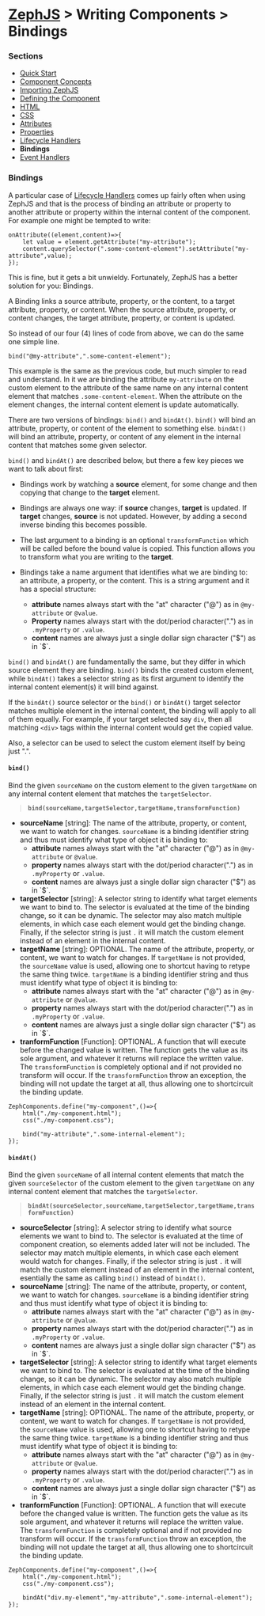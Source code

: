 # [ZephJS](../README.md) > Writing Components > Bindings

### Sections

- [Quick Start](./ComponentQuickStart.md)
- [Component Concepts](./ComponentConcepts.md)
- [Importing ZephJS](./ComponentImporting.md)
- [Defining the Component](./ComponentDefinition.md)
- [HTML](./ComponentMarkup.md)
- [CSS](./ComponentStyling.md)
- [Attributes](./ComponentAttributes.md)
- [Properties](./ComponentProperties.md)
- [Lifecycle Handlers](./ComponentLifecycleHandlers.md)
- **Bindings**
- [Event Handlers](./ComponentEvents.md)

### Bindings

A particular case of [Lifecycle Handlers](./ComponentLifecycleHandlers.md) comes up fairly often when using ZephJS and that is the process of binding an attribute or property to another attribute or property within the internal content of the component.  For example one might be tempted to write:

```
onAttribute((element,content)=>{
	let value = element.getAttribute("my-attribute");
	content.querySelector(".some-content-element").setAttribute("my-attribute",value);
});
```

This is fine, but it gets a bit unwieldy.  Fortunately, ZephJS has a better solution for you: Bindings.

A Binding links a source attribute, property, or the content, to a target attribute, property, or content.  When the source attribute, property, or content changes, the target attribute, property, or content is updated.

So instead of our four (4) lines of code from above, we can do the same one simple line.

```
bind("@my-attribute",".some-content-element");
```

This example is the same as the previous code, but much simpler to read and understand.  In it we are binding the attribute `my-attribute` on the custom element to the attribute of the same name on any internal content element that matches `.some-content-element`. When the attribute on the element changes, the internal content element is update automatically.

There are two versions of bindings: `bind()` and `bindAt()`.  `bind()` will bind an attribute, property, or content of the element to something else. `bindAt()` will bind an attribute, property, or content of any element in the internal content that matches some given selector.

`bind()` and `bindAt()` are described below, but there a few key pieces we want to talk about first:

 - Bindings work by watching a **source** element, for some change and then copying that change to the **target** element.

 - Bindings are always one way: if **source** changes, **target** is updated.  If **target** changes, **source** is not updated. However, by adding a second inverse binding this becomes possible.

 - The last argument to a binding is an optional `transformFunction` which will be called before the bound value is copied. This function allows you to transform what you are writing to the **target**.

 - Bindings take a name argument that identifies what we are binding to: an attribute, a property, or the content.  This is a string argument and it has a special structure:
	 - **attribute** names always start with the "at" character ("@") as in `@my-attribute` or `@value`.
	 - **Property** names always start with the dot/period character(".") as in `.myProperty` or `.value`.
	 - **content** names are always just a single dollar sign character ("$") as in `$`.

`bind()` and `bindAt()` are fundamentally the same, but they differ in which source element they are binding.  `bind()` binds the created custom element, while `bindAt()` takes a selector string as its first argument to identify the internal content element(s) it will bind against.

If the `bindAt()` source selector or the `bind()` or `bindAt()` target selector matches multiple element in the internal content, the binding will apply to all of them equally.  For example, if your target selected say `div`, then all matching `<div>` tags within the internal content would get the copied value.

Also, a selector can be used to select the custom element itself by being just ".".

#### `bind()`

Bind the given `sourceName` on the custom element to the given `targetName` on any internal content element that matches the `targetSelector`.

> **`bind(sourceName,targetSelector,targetName,transformFunction)`**
 - **sourceName** [string]: The name of the attribute, property, or content, we want to watch for changes.  `sourceName` is a binding identifier string and thus must identify what type of object it is binding to:
	 - **attribute** names always start with the "at" character ("@") as in `@my-attribute` or `@value`.
	 - **property** names always start with the dot/period character(".") as in `.myProperty` or `.value`.
	 - **content** names are always just a single dollar sign character ("$") as in `$`.
 - **targetSelector** [string]: A selector string to identify what target elements we want to bind to. The selector is evaluated at the time of the binding change, so it can be dynamic. The selector may also match multiple elements, in which case each element would get the binding change.  Finally, if the selector string is just `.` it will match the custom element instead of an element in the internal content.
 - **targetName** [string]: OPTIONAL. The name of the attribute, property, or content, we want to watch for changes.  If `targetName` is not provided, the `sourceName` value is used, allowing one to shortcut having to retype the same thing twice.  `targetName` is a binding identifier string and thus must identify what type of object it is binding to:
	 - **attribute** names always start with the "at" character ("@") as in `@my-attribute` or `@value`.
	 - **property** names always start with the dot/period character(".") as in `.myProperty` or `.value`.
	 - **content** names are always just a single dollar sign character ("$") as in `$`.
 - **tranformFunction** [Function]: OPTIONAL. A function that will execute before the changed value is written. The function gets the value as its sole argument, and whatever it returns will replace the written value.  The `transformFunction` is completely optional and if not provided no transform will occur.  If the `transformFunction` throw an exception, the binding will not update the target at all, thus allowing one to shortcircuit the binding update.

```
ZephComponents.define("my-component",()=>{
	html("./my-component.html");
	css("./my-component.css");

	bind("my-attribute",".some-internal-element");
});
```

#### `bindAt()`

Bind the given `sourceName` of all internal content elements that match the given `sourceSelector` of the custom element to the given `targetName` on any internal content element that matches the `targetSelector`.

> **`bindAt(sourceSelector,sourceName,targetSelector,targetName,transformFunction)`**
 - **sourceSelector** [string]: A selector string to identify what source elements we want to bind to. The selector is evaluated at the time of component creation, so elements added later will not be included. The selector may match multiple elements, in which case each element would watch for changes.  Finally, if the selector string is just `.` it will match the custom element instead of an element in the internal content, esentially the same as calling `bind()` instead of `bindAt()`.
 - **sourceName** [string]: The name of the attribute, property, or content, we want to watch for changes.  `sourceName` is a binding identifier string and thus must identify what type of object it is binding to:
	 - **attribute** names always start with the "at" character ("@") as in `@my-attribute` or `@value`.
	 - **property** names always start with the dot/period character(".") as in `.myProperty` or `.value`.
	 - **content** names are always just a single dollar sign character ("$") as in `$`.
 - **targetSelector** [string]: A selector string to identify what target elements we want to bind to. The selector is evaluated at the time of the binding change, so it can be dynamic. The selector may also match multiple elements, in which case each element would get the binding change.  Finally, if the selector string is just `.` it will match the custom element instead of an element in the internal content.
 - **targetName** [string]: OPTIONAL. The name of the attribute, property, or content, we want to watch for changes.  If `targetName` is not provided, the `sourceName` value is used, allowing one to shortcut having to retype the same thing twice.  `targetName` is a binding identifier string and thus must identify what type of object it is binding to:
	 - **attribute** names always start with the "at" character ("@") as in `@my-attribute` or `@value`.
	 - **property** names always start with the dot/period character(".") as in `.myProperty` or `.value`.
	 - **content** names are always just a single dollar sign character ("$") as in `$`.
 - **tranformFunction** [Function]: OPTIONAL. A function that will execute before the changed value is written. The function gets the value as its sole argument, and whatever it returns will replace the written value.  The `transformFunction` is completely optional and if not provided no transform will occur.  If the `transformFunction` throw an exception, the binding will not update the target at all, thus allowing one to shortcircuit the binding update.

```
ZephComponents.define("my-component",()=>{
	html("./my-component.html");
	css("./my-component.css");

	bindAt("div.my-element","my-attribute",".some-internal-element");
});
```
